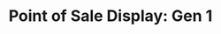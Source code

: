---
layout: project
title: "Point of Sale Display: Gen 1"
client: "Fivestars"
year: "2018"
sector: "Consumer electronics, point of sale"
description: "Point of Sale Display for collecting user data and offering repeat-visit loyalty rewards."
brief: "Keydesign supported Fivestars, a startup offering loyalty and payment services to small businesses, by designing three generations of POS products as their user base increased, ultimately leading to their acquisition by SumUp. For this first product, they asked for a simple and low cost solution to trial the market."
solution: "We assisted Fivestars in creating and developing their first ever hardware product: a tablet enclosure that allowed easier customer input at point-of-sale, with a distinct Fiverstars visual identity. Our top priority was ensuring the intuitiveness and ergonomic design of the product, as it is frequently used by many people, often for the first time, emphasizing a seamless and user-friendly experience. The success of this first-generation product relied heavily on its serviceability and affordability. The product's maintenance-friendly design consists of just two easily disassembled parts."
services:
 - "design research"
 - "branding and identity"
 - "ideation"
 - "user-centered design"
 - "ergonomics"
 - "prototyping"
 - "3D CAD modeling"
 - "surfacing"
 - "color"
 - "material"
 - "finish selection (CMF)"
 - "design documentation (tech pack)"
 - "collaboration with engineers and developers"
link: "https://www.fivestars.com/"
main_image: "/assets/images/projects/five_stars__point_of_sale_display_gen1/h_w_Point of Sale Display gen1 .jpg"
images:
 - "/assets/images/projects/five_stars__point_of_sale_display_gen1/p_w_Point of Sale Display gen1_01.jpg"
 - "/assets/images/projects/five_stars__point_of_sale_display_gen1/p_w_Point of Sale Display gen1_02 .jpg"
permalink: /five_stars__point_of_sale_display_gen1/
---